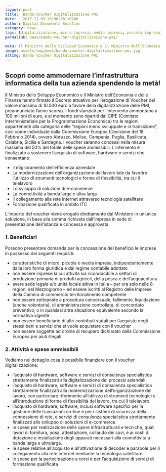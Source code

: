 ```yaml
---
layout: post
title:  Bando Voucher Digitalizzazione PMI
date:   2017-11-03 19:00:00 +0200
author: Digital Documents Solution
category: news
tags: [digitalizzazione, micro impresa, media impresa, piccola impresa]
permalink: news/bando-voucher-digitalizzazione-pmi/

meta: Il Ministro dello Sviluppo Economico e il Ministro dell’Economia e delle Finanze hanno firmato il Decreto attuativo per l’erogazione di Voucher del valore massimo di 10.000 euro a favore della digitalizzazione delle PMI, preannunciato l’anno scorso. 
image: assets/img/news/bando-voucher-digitalizzazione-pmi.jpg
altImg: Bando Voucher Digitalizzazione PMI
---
```

<h2>Scopri come ammodernare l’infrastruttura informatica della tua azienda spendendo la metà!</h2>

<p>
Il Ministro dello Sviluppo Economico e il Ministro dell’Economia e delle Finanze hanno firmato il Decreto attuativo per l’erogazione di Voucher del valore massimo di 10.000 euro a favore della digitalizzazione delle PMI, preannunciato l’anno scorso. I fondi stanziati per l’intervento ammontano a 100 milioni di euro, e al momento sono ripartiti dal CIPE (Comitato Interministeriale per la Programmazione Economica) tra le regioni appartenenti alla categoria delle “regioni meno sviluppate e in transizione”, così come individuate dalla Commissione Europea (Decisione del 18 Febbraio 2014), ovvero Abruzzo, Molise, Campania, Puglia, Basilicata, Calabria, Sicilia e Sardegna. I voucher saranno concessi nella misura massima del 50% del totale delle spese ammissibili.
L’intervento è finalizzato a sostenere l’acquisto di software, hardware o servizi che consentano:
</p>

- Il miglioramento dell’efficienza aziendale
- La modernizzazione dell’organizzazione del lavoro tale da favorire l’utilizzo di strumenti tecnologici e forme di flessibilità, tra cui il telelavoro
- Lo sviluppo di soluzioni di e-commerce
- La connettività a banda larga e ultra larga
- Il collegamento alla rete internet attraverso tecnologia satellitare
- Formazione qualificata in ambito ITC


<p>
L’importo del voucher viene erogato direttamente dal Ministero in un’unica soluzione, in base alla somma richiesta dall’impresa in sede di presentazione dell’istanza e concessa e approvata.
</p>

<h3>1. Beneficiari</h3>
Possono presentare domanda per la concessione del beneficio le imprese in possesso dei seguenti requisiti:
<ul>
    <li>caratteristiche di micro, piccola o media impresa, indipendentemente dalla loro forma giuridica e dal regime contabile adottato</li>
    <li>non essere imprese la cui attività sia riconducibile a settori di produzione primaria di prodotti agricoli, della pesca e dell’acquacoltura</li>
    <li>avere sede legale e/o unità locale attiva in Italia – per ora solo nelle 8 regioni del Mezzogiorno – ed essere iscritti al Registro delle Imprese della Camera di commercio territorialmente competente</li>
    <li>non essere sottoposte a procedura concorsuale, fallimento, liquidazione (anche volontaria), di amministrazione controllata, di concordato preventivo, o in qualsiasi altra situazione equivalente secondo la normativa vigente</li>
    <li>non essere beneficiarie di altri contributi statali per l’acquisto degli stessi beni e servizi che si vuole acquistare con il voucher</li>
    <li>non essere soggette ad ordine di recupero dichiarato dalla Commissione Europea per aiuti illegali</li>
</ul>


<h3>2. Attività e spese ammissibili</h3>
Vediamo nel dettaglio cosa è possibile finanziare con il voucher digitalizzazione:
<ul>
    <li>l’acquisto di hardware, software e servizi di consulenza specialistica strettamente finalizzati alla digitalizzazione dei processi aziendali</li>
    <li>l’acquisto di hardware, software e servizi di consulenza specialistica strettamente finalizzati alla modernizzazione dell’organizzazione del lavoro, con particolare riferimento all’utilizzo di strumenti tecnologici e all’introduzione di forme di flessibilità del lavoro, tra cui il telelavoro.</li>
    <li>l’acquisto di hardware, software, inclusi software specifici per la gestione delle transazioni on-line e per i sistemi di sicurezza della connessione di rete, e servizi di consulenza specialistica strettamente finalizzati allo sviluppo di soluzioni di e-commerce.</li>
    <li>le spese per realizzazione delle opere infrastrutturali e tecniche, quali lavori di fornitura, posa, attestazione, collaudo dei cavi, e ai costi di dotazione e installazione degli apparati necessari alla connettività a banda larga e ultralarga.</li>
    <li>le spese relative all’acquisto e all’attivazione di decoder e parabole per il collegamento alla rete internet mediante la tecnologia satellitare.</li>
    <li>le spese per la partecipazione a corsi e per l’acquisizione di servizi di formazione qualificata</li>
</ul>



